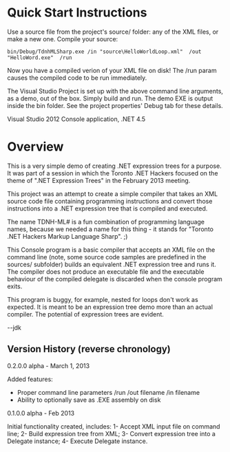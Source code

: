 Quick Start Instructions
=====

Use a source file from the project's source/ folder: any of the XML files, or make a new one. Compile your source:  
  
    bin/Debug/TdnhMLSharp.exe /in "source\HelloWorldLoop.xml"  /out "HelloWord.exe"  /run

Now you have a compiled verion of your XML file on disk!  The /run param causes the compiled code to be run immediately.

The Visual Studio Project is set up with the above command line arguments, as a demo, out of the box.  Simply build and run. The demo EXE is output inside the bin folder.  See the project properties' Debug tab for these details. 
    
Visual Studio 2012 Console application, .NET 4.5

Overview
=========

This is a very simple demo of creating .NET expression trees for a purpose. It was part of a session in which the Toronto .NET Hackers focused on the theme of ".NET Expression Trees" in the February 2013 meeting.

This project was an attempt to create a simple compiler that takes an XML source code file containing programming instructions and convert those instructions into a .NET expression tree that is compiled and executed. 


The name TDNH-ML# is a fun combination of programming language names, because we needed a name for this thing - it stands for "Toronto .NET Hackers Markup Language Sharp". ;)

This Console program is a basic compiler that accepts an XML file on the command line (note, some source code samples are predefined in the sources/ subfolder) builds an equivalent .NET expression tree and runs it. The compiler does not produce an executable file and the executable behaviour of the compiled delegate is discarded when the console program exits. 

This program is buggy, for example, nested for loops don't work as expected.  It is meant to be an expression tree demo more than an actual compiler.  The potential of expression trees are evident. 

--jdk


Version History (reverse chronology)
------------------------------------

0.2.0.0 alpha - March 1, 2013

Added features:
* Proper command line parameters /run /out filename /in filename
* Ability to optionally save as .EXE assembly on disk

0.1.0.0 alpha - Feb 2013

Initial functionality created, includes: 
1- Accept XML input file on command line; 
2- Build expression tree from XML; 
3- Convert expression tree into a Delegate instance; 
4- Execute Delegate instance. 